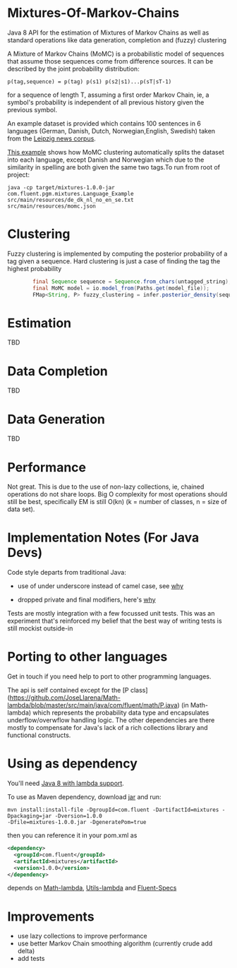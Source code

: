 Mixtures-Of-Markov-Chains
===================

Java 8 API for the estimation of Mixtures of Markov Chains as well as standard operations like data generation,
completion and (fuzzy) clustering

A Mixture of Markov Chains (MoMC) is a probabilistic model of sequences that assume those sequences come from
difference sources. It can be described by the joint probability distribution:

```
p(tag,sequence) = p(tag) p(s1) p(s2|s1)...p(sT|sT-1)
```

for a sequence of length T, assuming a first order Markov Chain, ie, a symbol's probability is independent of all previous
history given the previous symbol.

An example dataset is provided which contains 100 sentences in 6 languages (German, Danish, Dutch, Norwegian,English,
Swedish) taken from the [Leipzig news corpus](http://corpora.uni-leipzig.de/download.html).

[This example](https://github.com/JoseLlarena/Mixtures-Of-Markov-Chains/blob/master/src/main/java/com/fluent/pgm/mixtures/Language_Example.java) shows how MoMC clustering automatically splits the dataset into each language,
except Danish and Norwegian which due to the similarity in spelling are both given the same two tags.To run from root
 of project:

```shell
java -cp target/mixtures-1.0.0-jar com.fluent.pgm.mixtures.Language_Example src/main/resources/de_dk_nl_no_en_se.txt
src/main/resources/momc.json
```

Clustering
===================

Fuzzy clustering is implemented by computing the posterior probability of a tag given a sequence. Hard clustering
is just a case of finding the tag the highest probability


```java
        final Sequence sequence = Sequence.from_chars(untagged_string);
        final MoMC model = io.model_from(Paths.get(model_file));
        FMap<String, P> fuzzy_clustering = infer.posterior_density(sequence, model);
```


Estimation
===================

TBD

Data Completion
===================

TBD

Data Generation
===================

TBD


Performance
===================

Not great. This is due to the use of non-lazy collections, ie, chained operations do not share loops. Big O complexity
for most operations should still be best, specifically EM is still O(kn)  (k = number of classes,
n = size of data set).

Implementation Notes (For Java Devs)
===================

Code style departs from traditional Java:

* use of under underscore instead of camel case, see [why](http://www.cs.kent.edu/~jmaletic/papers/ICPC2010-CamelCaseUnderScoreClouds.pdf)

* dropped private and final modifiers, here's [why](http://skillsmatter.com/podcast/java-jee/radical-simplicity/js-2051)


Tests are mostly integration with a few focussed unit tests. This was an experiment that's reinforced my belief that
the best way of writing tests is still mockist outside-in


Porting to other languages
====================

Get in touch if you need help to port to other programming languages.

The api is self contained except for the [P class] (https://github.com/JoseLlarena/Math-lambda/blob/master/src/main/java/com/fluent/math/P.java) (in Math-lambda) which represents the probability data type and
encapsulates underflow/overwflow handling logic. The other dependencies are there mostly to compensate for Java's lack of
a rich collections library and functional constructs.


Using as dependency
====================


You'll need [Java 8 with lambda support](http://jdk8.java.net/lambda).

To use as Maven dependency, download [jar](https://github.com/JoseLlarena/Mixtures-of-Markov-Chains/raw/master/dist/mixtures-1.0.0.jar) and run:

```shell
mvn install:install-file -DgroupId=com.fluent -DartifactId=mixtures -Dpackaging=jar -Dversion=1.0.0
-Dfile=mixtures-1.0.0.jar -DgeneratePom=true
```


then you can reference it in your pom.xml as

```xml
<dependency>
  <groupId>com.fluent</groupId>
  <artifactId>mixtures</artifactId>
  <version>1.0.0</version>
</dependency>
```

depends on [Math-lambda](https://github.com/JoseLlarena/Math-lambda),
[Utils-lambda](https://github.com/JoseLlarena/Utils-lambda) and [Fluent-Specs](https://github.com/JoseLlarena/Fluent-Specs)


Improvements
====================


* use lazy collections to improve performance
* use better Markov Chain smoothing algorithm (currently crude add delta)
* add tests
